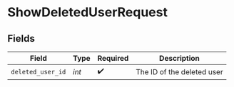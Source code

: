 # ShowDeletedUserRequest


## Fields

| Field                      | Type                       | Required                   | Description                |
| -------------------------- | -------------------------- | -------------------------- | -------------------------- |
| `deleted_user_id`          | *int*                      | :heavy_check_mark:         | The ID of the deleted user |